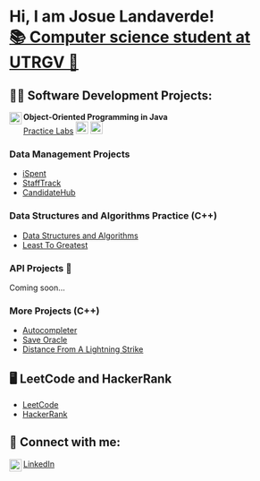 <h1>Hi, I am Josue Landaverde!<br/>
<a href="https://github.com/jlndvr">📚 Computer science student at UTRGV 🤠</a></h1>

<h2>👨‍💻 Software Development Projects:</h2>

<img align="left" width="22px" src="https://upload.wikimedia.org/wikipedia/en/thumb/3/30/Java_programming_language_logo.svg/300px-Java_programming_language_logo.svg.png" />
<b>Object-Oriented Programming in Java</b><br>
 <a href="https://github.com/jlndvr/Java-REPO">Practice Labs</a>

<img width="22px" src="https://upload.wikimedia.org/wikipedia/en/thumb/3/30/Java_programming_language_logo.svg/300px-Java_programming_language_logo.svg.png" />
<img width="22px" src="https://upload.wikimedia.org/wikipedia/commons/thumb/1/18/ISO_C%2B%2B_Logo.svg/1920px-ISO_C%2B%2B_Logo.svg.png" alt="C++ logo"/><h3>Data Management Projects</h3>
<ul>
  <li><a href="https://github.com/jlndvr/ispent">iSpent</a></li>
  <li><a href="https://github.com/jlndvr/Candidate-Dequeue-Manager">StaffTrack</a></li>
  <li><a href="https://github.com/jlndvr/Candidate-Linked-List-Manager">CandidateHub</a></li>
</ul>
<style>
  .project-header {
    display: flex;
    align-items: center;
    gap: 8px; /* space between elements */
    margin-bottom: 10px; /* space before the list */
  }
  .project-header h3 {
    margin: 0; /* removes default margin */
  }
</style>

<h3>Data Structures and Algorithms Practice (C++)</h3>
<ul>
  <li><a href="https://github.com/jlndvr/Data-Structures-and-Algorithms-Practice-">Data Structures and Algorithms</a></li>
  <li><a href="https://github.com/jlndvr/Least-to-Greatest">Least To Greatest</a></li>
</ul>

<h3>API Projects 📡</h3>
<p>Coming soon...</p>

<h3>More Projects (C++)</h3>
<ul>
  <li><a href="https://github.com/jlndvr/Autocompleter-BST">Autocompleter</a></li>
  <li><a href="https://github.com/jlndvr/Save-Oracle">Save Oracle</a></li>
  <li><a href="https://github.com/jlndvr/Distance-of-a-Lightning-Strike">Distance From A Lightning Strike</a></li>
</ul>

<h2>🖥️ LeetCode and HackerRank</h2>
<ul>
  <li><a href="https://github.com/jlndvr/LeetCode">LeetCode</a></li>
  <li><a href="https://github.com/jlndvr/HackerRank">HackerRank</a></li>
</ul>

<h2>🤳 Connect with me:</h2>
<p>
  <a href="https://www.linkedin.com/in/jlndvr">
    <img align="left" width="22px" src="https://upload.wikimedia.org/wikipedia/commons/c/ca/LinkedIn_logo_initials.png" alt="LinkedIn logo"/>
    LinkedIn
  </a>
</p>
